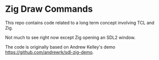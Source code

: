 # Zig Draw Commands

This repo contains code related to a long term concept involving TCL and Zig.


Not much to see right now except Zig opening an SDL2 window.


The code is originally based on Andrew Kelley's demo https://github.com/andrewrk/sdl-zig-demo.

